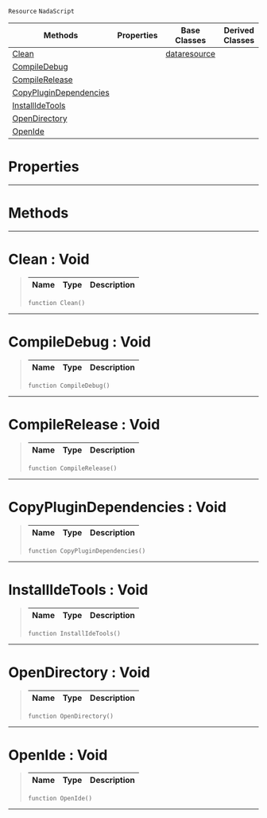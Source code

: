  `Resource` `NadaScript`



|Methods|Properties|Base Classes|Derived Classes|
|---|---|---|---|
|[ Clean](nadapluginsource.md#clean-void)| |[dataresource](dataresource.md)| |
|[ CompileDebug](nadapluginsource.md#compiledebug-void)| | | |
|[ CompileRelease](nadapluginsource.md#compilerelease-void)| | | |
|[ CopyPluginDependencies](nadapluginsource.md#copyplugindependencies-v)| | | |
|[ InstallIdeTools](nadapluginsource.md#installidetools-void)| | | |
|[ OpenDirectory](nadapluginsource.md#opendirectory-void)| | | |
|[ OpenIde](nadapluginsource.md#openide-void)| | | |


 #  Properties


---  
 #  Methods


---  
 #  Clean : Void

> 
> |Name|Type|Description|
> |---|---|---|
> ``` lang=cpp, name=Nada
> function Clean()
> ``` 


---  
 #  CompileDebug : Void

> 
> |Name|Type|Description|
> |---|---|---|
> ``` lang=cpp, name=Nada
> function CompileDebug()
> ``` 


---  
 #  CompileRelease : Void

> 
> |Name|Type|Description|
> |---|---|---|
> ``` lang=cpp, name=Nada
> function CompileRelease()
> ``` 


---  
 #  CopyPluginDependencies : Void

> 
> |Name|Type|Description|
> |---|---|---|
> ``` lang=cpp, name=Nada
> function CopyPluginDependencies()
> ``` 


---  
 #  InstallIdeTools : Void

> 
> |Name|Type|Description|
> |---|---|---|
> ``` lang=cpp, name=Nada
> function InstallIdeTools()
> ``` 


---  
 #  OpenDirectory : Void

> 
> |Name|Type|Description|
> |---|---|---|
> ``` lang=cpp, name=Nada
> function OpenDirectory()
> ``` 


---  
 #  OpenIde : Void

> 
> |Name|Type|Description|
> |---|---|---|
> ``` lang=cpp, name=Nada
> function OpenIde()
> ``` 


---  
 

 